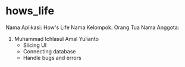 # hows_life

Nama Aplikasi: How's Life
Nama Kelompok: Orang Tua
Nama Anggota:
1. Muhammad Ichlasul Amal Yulianto
   - Slicing UI
   - Connecting database
   - Handle bugs and errors
  



